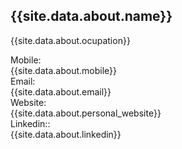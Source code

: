 <section class="title-page print:break-after-page">

 <div class="flex flex-col items-center text-center space-y-4">
  <h1 class="text-4xl font-bold tracking-tight">{{site.data.about.name}}</h1>
  <p class="italic text-lg">{{site.data.about.ocupation}}</p>

   <div class="mt-4 text-sm">
    <div class="grid grid-cols-[auto_1fr] gap-x-2 text-left">
      <div class="text-right font-semibold">Mobile:</div>
      <div> {{site.data.about.mobile}} </div>
      <div class="text-right font-semibold">Email:</div>
      <div> {{site.data.about.email}} </div>
      <div class="text-right font-semibold">Website:</div>
      <div> {{site.data.about.personal_website}} </div>
      <div class="text-right font-semibold">Linkedin::</div>
      <div>{{site.data.about.linkedin}}</div>
    </div>
   </div>
  </div>

</section>
